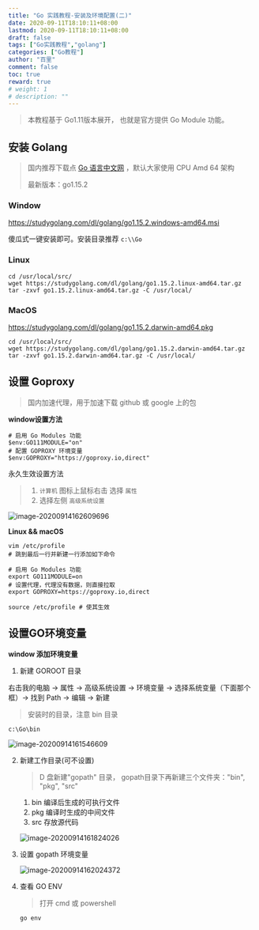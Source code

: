 ```yaml
---
title: "Go 实践教程-安装及环境配置(二)"
date: 2020-09-11T18:10:11+08:00
lastmod: 2020-09-11T18:10:11+08:00
draft: false
tags: ["Go实践教程","golang"]
categories: ["Go教程"]
author: "百里"
comment: false
toc: true
reward: true
# weight: 1
# description: ""
---
```


> 本教程基于 Go1.11版本展开， 也就是官方提供 Go Module 功能。

## 安装 Golang 

> 国内推荐下载点 [Go 语言中文网](https://studygolang.com/dl) ，默认大家使用 CPU Amd 64 架构
>
> 最新版本：go1.15.2

###  Window

https://studygolang.com/dl/golang/go1.15.2.windows-amd64.msi

 傻瓜式一键安装即可。安装目录推荐 `c:\\Go`

### Linux 

```shell
cd /usr/local/src/
wget https://studygolang.com/dl/golang/go1.15.2.linux-amd64.tar.gz
tar -zxvf go1.15.2.linux-amd64.tar.gz -C /usr/local/
```

### MacOS

https://studygolang.com/dl/golang/go1.15.2.darwin-amd64.pkg

```shell
cd /usr/local/src/
wget https://studygolang.com/dl/golang/go1.15.2.darwin-amd64.tar.gz
tar -zxvf go1.15.2.darwin-amd64.tar.gz -C /usr/local/
```


## 设置 Goproxy


> 国内加速代理，用于加速下载 github 或 google 上的包

**window设置方法**

```shell
# 启用 Go Modules 功能
$env:GO111MODULE="on"
# 配置 GOPROXY 环境变量
$env:GOPROXY="https://goproxy.io,direct"
```

永久生效设置方法

> 1. `计算机` 图标上鼠标右击 选择 `属性`
> 2. 选择左侧 `高级系统设置`

![image-20200914162609696](http://img.sgfoot.com/b/20200914162610.png?imageslim)

**Linux && macOS**

```shell
vim /etc/profile
# 跳到最后一行并新建一行添加如下命令

# 启用 Go Modules 功能
export GO111MODULE=on
# 设置代理，代理没有数据，则直接拉取
export GOPROXY=https://goproxy.io,direct

source /etc/profile # 使其生效
```

## 设置GO环境变量

**window 添加环境变量**

1. 新建 GOROOT 目录 

右击我的电脑 -> 属性 -> 高级系统设置 -> 环境变量 -> 选择系统变量（下面那个框）-> 找到 Path -> 编辑 -> 新建

> 安装时的目录，注意 bin 目录

```shell
c:\Go\bin
```

![image-20200914161546609](http://img.sgfoot.com/b/20200914161555.png?imageslim)

2. 新建工作目录(可不设置)

   >  D 盘新建"gopath" 目录， gopath目录下再新建三个文件夹："bin", "pkg", "src"

   1. bin 编译后生成的可执行文件
   2. pkg 编译时生成的中间文件
   3. src 存放源代码

   ![image-20200914161824026](http://img.sgfoot.com/b/20200914161825.png?imageslim)

3. 设置 gopath 环境变量

   ![image-20200914162024372](http://img.sgfoot.com/b/20200914162025.png?imageslim)

4. 查看 GO ENV

   >  打开 cmd 或 powershell

    ```shell
    go env
    ```

